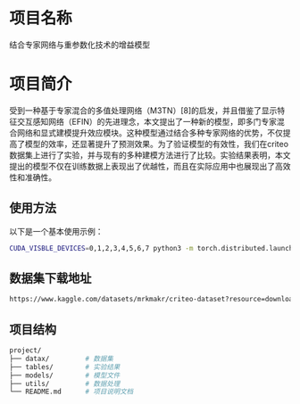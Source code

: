 # 项目名称
结合专家网络与重参数化技术的增益模型

# 项目简介
受到一种基于专家混合的多值处理网络（M3TN）[8]的启发，并且借鉴了显示特征交互感知网络（EFIN）的先进理念，本文提出了一种新的模型，即多门专家混合网络和显式建模提升效应模块。这种模型通过结合多种专家网络的优势，不仅提高了模型的效率，还显著提升了预测效果。为了验证模型的有效性，我们在criteo数据集上进行了实验，并与现有的多种建模方法进行了比较。实验结果表明，本文提出的模型不仅在训练数据上表现出了优越性，而且在实际应用中也展现出了高效性和准确性。

## 使用方法
以下是一个基本使用示例：

```bash
CUDA_VISBLE_DEVICES=0,1,2,3,4,5,6,7 python3 -m torch.distributed.launch --nproc_per_node=8 --master_port 12466 --use_env tune_m3tn.py
```

## 数据集下载地址
```bash
https://www.kaggle.com/datasets/mrkmakr/criteo-dataset?resource=download
```

## 项目结构
```bash
project/
├── datax/         # 数据集
├── tables/        # 实验结果
├── models/        # 模型文件
├── utils/         # 数据处理
└── README.md      # 项目说明文档
```
